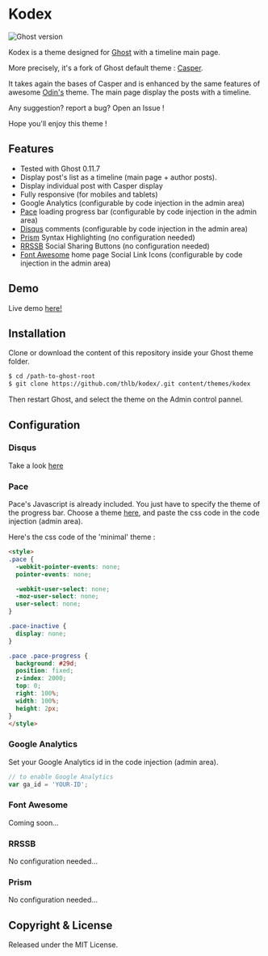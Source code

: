 # Kodex

![Ghost version](https://img.shields.io/badge/Ghost-0.11.x-brightgreen.svg?style=flat-square)

Kodex is a theme designed for [Ghost](https://github.com/TryGhost) with a timeline main page.

More precisely, it's a fork of Ghost default theme : [Casper](https://github.com/TryGhost/Casper).

It takes again the bases of Casper and is enhanced by the same features of awesome [Odin's](https://github.com/h4t0n/odin) theme. The main page display the posts with a timeline.

Any suggestion? report a bug? Open an Issue !

Hope you'll enjoy this theme !

## Features
* Tested with Ghost 0.11.7
* Display post's list as a timeline (main page + author posts).
* Display individual post with Casper display
* Fully responsive (for mobiles and tablets)
* Google Analytics (configurable by code injection in the admin area)
* [Pace](http://github.hubspot.com/pace/docs/welcome/) loading progress bar (configurable by code injection in the admin area)
* [Disqus](https://disqus.com) comments (configurable by code injection in the admin area)
* [Prism](http://prismjs.com/) Syntax Highlighting (no configuration needed)
* [RRSSB](https://github.com/kni-labs/rrssb) Social Sharing Buttons (no configuration needed)
* [Font Awesome](http://fontawesome.io) home page Social Link Icons (configurable by code injection in the admin area)

## Demo
Live demo [here!](https://kodex.while-true.io) 

## Installation
Clone or download the content of this repository inside your Ghost theme folder.

```bash
$ cd /path-to-ghost-root
$ git clone https://github.com/thlb/kodex/.git content/themes/kodex
```

Then restart Ghost, and select the theme on the Admin control pannel.

## Configuration

### Disqus
Take a look [here](http://academy.ghost.org/adding-disqus-to-your-ghost-blog/)

### Pace

Pace's Javascript is already included. You just have to specify the theme of the progress bar.
Choose a theme [here](http://github.hubspot.com/pace/docs/welcome/), and paste the css code in the code injection (admin area).

Here's the css code of the 'minimal' theme :

```html
<style>
.pace {
  -webkit-pointer-events: none;
  pointer-events: none;

  -webkit-user-select: none;
  -moz-user-select: none;
  user-select: none;
}

.pace-inactive {
  display: none;
}

.pace .pace-progress {
  background: #29d;
  position: fixed;
  z-index: 2000;
  top: 0;
  right: 100%;
  width: 100%;
  height: 2px;
}
</style>
```

### Google Analytics
Set your Google Analytics id in the code injection (admin area).

```javascript
// to enable Google Analytics
var ga_id = 'YOUR-ID';
```

### Font Awesome
Coming soon...

### RRSSB
No configuration needed...

### Prism
No configuration needed...

## Copyright & License

Released under the MIT License.  

